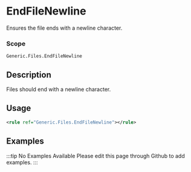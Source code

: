 # EndFileNewline

Ensures the file ends with a newline character.

### Scope

`Generic.Files.EndFileNewline`

## Description

Files should end with a newline character.

## Usage

```xml
<rule ref="Generic.Files.EndFileNewline"></rule>
```

## Examples

:::tip No Examples Available
Please edit this page through Github to add examples.
:::